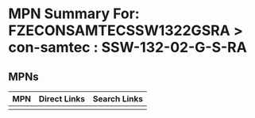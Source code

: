 



# MPN Summary For: FZECONSAMTECSSW1322GSRA > con-samtec : SSW-132-02-G-S-RA

## MPNs
  

|MPN|Direct Links|Search Links|
| :--- | :--- | :--- |
||||
